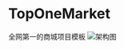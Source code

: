 # TopOneMarket
全网第一的商城项目模板
![架构图](https://image-xiaoazhai.oss-cn-hangzhou.aliyuncs.com/blog/947a91b4b24da2bbd0b1b576ebba81d.jpg)
